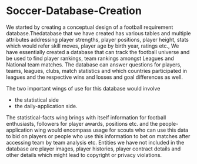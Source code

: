 # Soccer-Database-Creation

We started by creating a conceptual design of a football requirement database.Thedatabase that we have created has various tables and
multiple attributes addressing player strengths, player positions, player height, stats which would refer skill moves, 
player age by birth year, ratings etc., We have essentially created a database that can track the football universe and be used to 
find player rankings, team rankings amongst Leagues and National team matches. The database can answer questions for 
players, teams, leagues, clubs, match statistics and which countries participated in leagues and the respective wins and losses
and goal differences as well.  
 
The two important wings of use for this database would involve 
- the statistical side 
- the daily-application side. 

The statistical-facts wing brings with itself information for football enthusiasts, followers for player awards, 
positions etc. and the people-application wing would encompass usage for scouts who can use this data to bid on players or 
people who use this information to bet on matches after accessing team by team analysis etc. 
Entities we have not included in the database are player images, player histories, player contract details and 
other details which might lead to copyright or privacy violations. 

